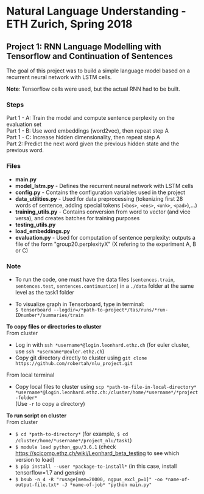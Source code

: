 # Natural Language Understanding - ETH Zurich, Spring 2018
## Project 1: RNN Language Modelling with Tensorflow and Continuation of Sentences

The goal of this project was to build a simple language model based on a recurrent neural network with LSTM cells.

**Note**: Tensorflow cells were used, but the actual RNN had to be built.

### Steps
Part 1 - A: Train the model and compute sentence perplexity on the evaluation set <br />
Part 1 - B: Use word embeddings (word2vec), then repeat step A <br />
Part 1 - C: Increase hidden dimensionality, then repeat step A <br />
Part 2: Predict the next word given the previous hidden state and the previous word.


### Files
- **main.py**
- **model_lstm.py** - Defines the recurrent neural network with LSTM cells
- **config.py** - Contains the configuration variables used in the project
- **data_utilities.py** - Used for data preprocessing (tokenizing first 28 words of sentence, adding special tokens
 (`<bos>`, `<eos>`, `<unk>`, `<pad>`),...)
- **training_utils.py** - Contains conversion from word to vector (and vice versa), and creates batches for training purposes
- **testing_utils.py**
- **load_embeddings.py**
- **evaluation.py** - Used for computation of sentence perplexity: outputs a file of the form "group20.perplexityX" (X refering to the experiment A, B or C)



### Note
- To run the code, one must have the data files (`sentences.train`, `sentences.test`, `sentences.continuation`) in a `./data` folder at the same level as the task1 folder

- To visualize graph in Tensorboard, type in terminal:<br />
`$ tensorboard --logdir=/*path-to-project*/tas/runs/*run-IDnumber*/summaries/train`<br />

**To copy files or directories to cluster**<br/>
From cluster  <br/>
- Log in with `ssh *username*@login.leonhard.ethz.ch` (for euler cluster, use `ssh *username*@euler.ethz.ch`)
- Copy git directory directly to cluster using `git clone https://github.com/robertah/nlu_project.git` <br/>

From local terminal <br/>
- Copy local files to cluster using `scp *path-to-file-in-local-directory* *username*@login.leonhard.ethz.ch:/cluster/home/*username*/*project-folder*` <br/>
  (Use `-r` to copy a directory)


**To run script on cluster** <br/>
From cluster <br/>
- `$ cd *path-to-directory*` (for example, `$ cd /cluster/home/*username*/project_nlu/task1`)
- `$ module load python_gpu/3.6.1` (check https://scicomp.ethz.ch/wiki/Leonhard_beta_testing to see which version to load)
- `$ pip install --user *package-to-install*` (in this case, install tensorflow=1.7 and gensim)
- `$ bsub -n 4 -R "rusage[mem=20000, ngpus_excl_p=1]" -oo *name-of-output-file.txt* -J *name-of-job* "python main.py"`

